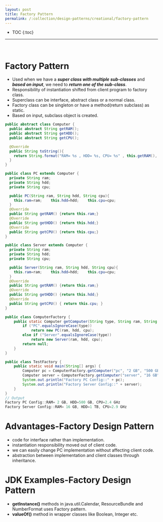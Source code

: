 ```yaml
---
layout: post
title: Factory Pattern
permalink: /:collection/design-patterns/creational/factory-pattern
---
```


- TOC
{:toc}

<hr><br>

# Factory Pattern
- Used when we have a ***super class with multiple sub-classes*** and ***based on input***, we need to ***return one of the sub-class***.
- Responsibility of instantiation shifted from client program to factory class.
- Superclass can be interface, abstract class or a normal class.
- Factory class can be singleton or have a method(return subclass) as static.
- Based on input, subclass object is created.

```java
public abstract class Computer {	
  public abstract String getRAM();
  public abstract String getHDD();
  public abstract String getCPU();

  @Override
  public String toString(){
    return String.format("RAM= %s , HDD= %s, CPU= %s" , this.getRAM(), this.getHDD(), this.getCPU());
  }
}
```
```java
public class PC extends Computer {
  private String ram;
  private String hdd;
  private String cpu;

  public PC(String ram, String hdd, String cpu){
    this.ram=ram;    this.hdd=hdd;    this.cpu=cpu;
  }
  @Override
  public String getRAM() {return this.ram;}
  @Override
  public String getHDD() {return this.hdd;}
  @Override
  public String getCPU() {return this.cpu;}
}
```
```java
public class Server extends Computer {
  private String ram;
  private String hdd;
  private String cpu;

  public Server(String ram, String hdd, String cpu){
    this.ram=ram;    this.hdd=hdd;    this.cpu=cpu;
  }
  @Override
  public String getRAM() {return this.ram;}
  @Override
  public String getHDD() {return this.hdd;}
  @Override
  public String getCPU() { return this.cpu; }
}
```
```java
public class ComputerFactory {
    public static Computer getComputer(String type, String ram, String hdd, String cpu) {
        if ("PC".equalsIgnoreCase(type))
            return new PC(ram, hdd, cpu);
        else if ("Server".equalsIgnoreCase(type))
            return new Server(ram, hdd, cpu);
        return null;
    }
}
```
```java
public class TestFactory {
    public static void main(String[] args) {
        Computer pc = ComputerFactory.getComputer("pc", "2 GB", "500 GB", "2.4 GHz");
        Computer server = ComputerFactory.getComputer("server", "16 GB", "1 TB", "2.9 GHz");
        System.out.println("Factory PC Config::" + pc);
        System.out.println("Factory Server Config::" + server);
    }
}
// Output
Factory PC Config::RAM= 2 GB, HDD=500 GB, CPU=2.4 GHz
Factory Server Config::RAM= 16 GB, HDD=1 TB, CPU=2.9 GHz
```

# Advantages-Factory Design Pattern
- code for interface rather than implementation.
- instantiation responsibility moved out of client code.
- we can easily change PC implementation without affecting client code.
- abstraction between implementation and client classes through inheritance.

# JDK Examples-Factory Design Pattern
- **getInstance()** methods in java.util.Calendar, ResourceBundle and NumberFormat uses Factory pattern.
- **valueOf()** method in wrapper classes like Boolean, Integer etc.